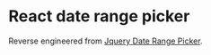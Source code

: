 # React date range picker

Reverse engineered from [Jquery Date Range Picker](https://github.com/dangrossman/daterangepicker).
